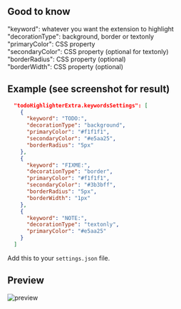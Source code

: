 ## Good to know

"keyword": whatever you want the extension to highlight  
"decorationType": background, border or textonly  
"primaryColor": CSS property  
"secondaryColor": CSS property (optional for textonly)  
"borderRadius": CSS property (optional)  
"borderWidth": CSS property (optional)  

## Example (see screenshot for result)

```json
  "todoHighlighterExtra.keywordsSettings": [
    {
      "keyword": "TODO:",
      "decorationType": "background",
      "primaryColor": "#f1f1f1",
      "secondaryColor": "#e5aa25",
      "borderRadius": "5px"
    },
    {
      "keyword": "FIXME:",
      "decorationType": "border",
      "primaryColor": "#f1f1f1",
      "secondaryColor": "#3b3bff",
      "borderRadius": "5px",
      "borderWidth": "1px"
    },
    {
      "keyword": "NOTE:",
      "decorationType": "textonly",
      "primaryColor": "#e5aa25"
    }
  ]
```

Add this to your `settings.json` file.

## Preview

![preview](https://i.imgur.com/QxkWxn5.png)
